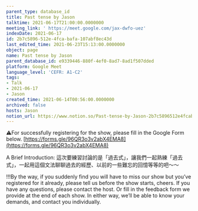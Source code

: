 ```yaml
---
parent_type: database_id
title: Past tense by Jason
talktime: 2021-06-17T21:00:00.0000000
meeting_link: ' https://meet.google.com/jax-dwfo-uez'
indexDate: 2021-06-17
id: 2b7c5896-512e-4fca-bafa-107abf8ec43d
last_edited_time: 2021-06-23T15:13:00.0000000
object: page
name: Past tense by Jason
parent_database_id: e9339446-880f-4ef0-8ad7-8ad1f507dded
platform: Google Meet
language_level: 'CEFR: A1-C2'
tags:
- Talk
- 2021-06-17
- Jason
created_time: 2021-06-14T00:56:00.0000000
archived: false
hosts: Jason
notion_url: https://www.notion.so/Past-tense-by-Jason-2b7c5896512e4fcabafa107abf8ec43d
---
```


⚠️For successfully registering for the show, please fill in the Google Form below.
[https://forms.gle/96QR3o3v2abX4EMA8](https://forms.gle/96QR3o3v2abX4EMA8)

A Brief Introduction: 
這次要練習討論的是「過去式」，讓我們一起熟練「過去式」，一起用這個文法聊聊過去的經歷、以前的一些難忘的回憶等等的吧～～

!!!By the way, if you suddenly find you will have to miss our show but you’ve registered for it already, please tell us before the show starts, cheers.
If you have any questions, please contact the host. Or fill in the feedback form we provide at the end of each show. In either way, we’ll be able to know your demands, and contact you individually.


